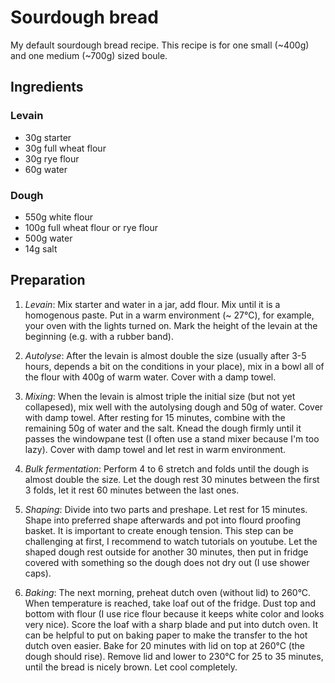 # Sourdough bread

My default sourdough bread recipe. This recipe is for one small (~400g) and one
medium (~700g) sized boule.


## Ingredients

### Levain

* 30g starter
* 30g full wheat flour
* 30g rye flour
* 60g water

### Dough

* 550g white flour
* 100g full wheat flour or rye flour 
* 500g water
* 14g salt

## Preparation

1. *Levain*: Mix starter and water in a jar, add flour. Mix until it is a
   homogenous paste. Put in a warm environment (~ 27°C), for example, your oven
   with the lights turned on. Mark the height of the levain at the beginning
   (e.g. with a rubber band).

2. *Autolyse*: After the levain is almost double the size (usually after 3-5
   hours, depends a bit on the conditions in your place), mix in a bowl all of
   the flour with 400g of warm water. Cover with a damp towel.

3. *Mixing*: When the levain is almost triple the initial size (but not yet
   collapesed), mix well with the autolysing dough and 50g of water. Cover with
   damp towel. After resting for 15 minutes, combine with the remaining 50g of
   water and the salt. Knead the dough firmly until it passes the windowpane
   test (I often use a stand mixer because I'm too lazy). Cover with damp towel
   and let rest in warm environment.

4. *Bulk fermentation*: Perform 4 to 6 stretch and folds until the dough is
    almost double the size. Let the dough rest 30 minutes between the first 3
    folds, let it rest 60 minutes between the last ones.
    
5. *Shaping*: Divide into two parts and preshape. Let rest for 15 minutes. Shape
    into preferred shape afterwards and pot into flourd proofing basket. It is
    important to create enough tension. This step can be challenging at first, I
    recommend to watch tutorials on youtube. Let the shaped dough rest outside
    for another 30 minutes, then put in fridge covered with something so the
    dough does not dry out (I use shower caps).

6. *Baking*: The next morning, preheat dutch oven (without lid) to 260°C. When
    temperature is reached, take loaf out of the fridge. Dust top and bottom
    with flour (I use rice flour because it keeps white color and looks very
    nice). Score the loaf with a sharp blade and put into dutch oven. It can be
    helpful to put on baking paper to make the transfer to the hot dutch oven
    easier. Bake for 20 minutes with lid on top at 260°C (the dough should
    rise). Remove lid and lower to 230°C for 25 to 35 minutes, until the bread
    is nicely brown. Let cool completely.
